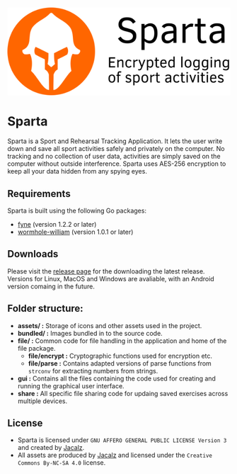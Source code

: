 <p align="center">
  <br /><img
    src="assets/sparta-card-readme.png"
    alt="Sparta – Sport and Rehearsal Tracking Application"
  />
</p>

# Sparta

Sparta is a Sport and Rehearsal Tracking Application. It lets the user write down and save all sport activities safely and privately on the computer. No tracking and no collection of user data, activities are simply saved on the computer without outside interference. Sparta uses AES-256 encryption to keep all your data hidden from any spying eyes.

## Requirements

Sparta is built using the following Go packages:

- [fyne](https://github.com/fyne-io/fyne) (version 1.2.2 or later)
- [wormhole-william](https://github.com/psanford/wormhole-william) (version 1.0.1 or later)

## Downloads

Please visit the [release page](https://github.com/Jacalz/sparta/releases) for the downloading the latest release.
Versions for Linux, MacOS and Windows are avaliable, with an Android version comaing in the future.

## Folder structure:
- **assets/ :** Storage of icons and other assets used in the project.
- **bundled/ :** Images bundled in to the source code.
- **file/ :** Common code for file handling in the application and home of the file package.
  - **file/encrypt :** Cryptographic functions used for encryption etc.
  - **file/parse :** Contains adapted versions of parse functions from `strconv` for extracting numbers from strings.
- **gui :** Contains all the files containing the code used for creating and running the graphical user interface.
- **share :** All specific file sharing code for updaing saved exercises across multiple devices.
  
## License
- Sparta is licensed under `GNU AFFERO GENERAL PUBLIC LICENSE Version 3` and created by [Jacalz](https://github.com/jacalz).
- All assets are produced by [Jacalz](https://github.com/jacalz) and licensed under the `Creative Commons By-NC-SA 4.0` license.
